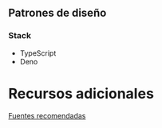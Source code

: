 ## Patrones de diseño

### Stack

- TypeScript
- Deno

# Recursos adicionales

[Fuentes recomendadas](https://gist.github.com/Klerith/f7f558766cb9ad8f36e471cceb5dd910)